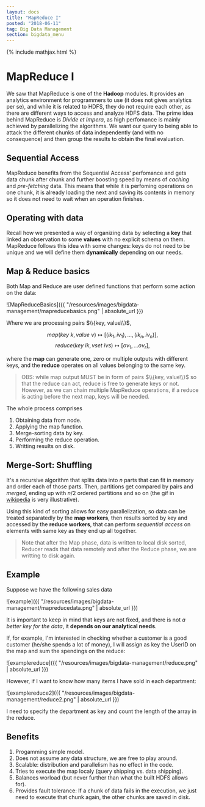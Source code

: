 ```yaml
---
layout: docs
title: "MapReduce I"
posted: "2018-06-11"
tag: Big Data Management
section: bigdata_menu
---
```


{% include mathjax.html %}

# MapReduce I

We saw that MapReduce is one of the **Hadoop** modules. It provides an analytics environment for programmers to use (it does not gives analytics per se), and while it is related to HDFS, they do not require each other, as there are different ways to access and analyze HDFS data. The prime idea behind MapReduce is *Divide et Impera*, as high perfomance is mainly achieved by parallelizing the algorithms. We want our query to being able to attack the different chunks of data independently (and with no consequence) and then group the results to obtain the final evaluation.


## Sequential Access

MapReduce benefits from the Sequential Access' perfomance and gets data chunk after chunk and  further boosting speed by means of *caching* and *pre-fetching* data. This means that while it is perfoming operations on one chunk, it is already loading the next and saving its contents in memory so it does not need to wait when an operation finishes.

## Operating with data

Recall how we presented a way of organizing data by selecting a **key** that linked an observation to some **values** with no explicit schema on them. MapReduce follows this idea with some changes: keys do not need to be unique and we will define them **dynamically** depending on our needs.

## Map & Reduce basics

Both Map and Reduce are user defined functions that perform some action on the data:

![MapReduceBasics]({{ "/resources/images/bigdata-management/mapreducebasics.png" | absolute_url }})

Where we are processing pairs $\\{key, value\\}$,

$$ map(key \: \textit{k}, value \: \nu) \mapsto [ (i k_1, i\nu_1), \ldots, (ik_n, i\nu_n)  ] , $$
$$ reduce(key \: ik, vset \: i\nu s) \mapsto [ o\nu_1, \ldots o\nu_r ], $$

where the **map** can generate one, zero or multiple outputs with different keys, and the **reduce** operates on all values belonging to the same key. 

> OBS: while map output MUST be in form of pairs $\\{key, value\\}$ so that the reduce can act, reduce is free to generate keys or not. However, as we can chain multiple MapReduce operations, if a reduce is acting before the next map, keys will be needed.


The whole process comprises

1. Obtaining data from node.
2. Applying the map function.
3. Merge-sorting data by key.
4. Performing the reduce operation.
5. Writting results on disk.

## Merge-Sort: Shuffling

It's a recursive algorithm that splits data into $n$ parts that can fit in memory and order each of those parts. Then, partitions get compared by pairs and *merged*, ending up with $n/2$ ordered partitions and so on (the gif in [wikipedia](https://en.wikipedia.org/wiki/Merge_sort) is very illustrative). 

Using this kind of sorting allows for easy parallelization, so data can be treated separatedly by the **map workers**, then results sorted by key and accessed by the **reduce workers**, that can perform *sequential access* on elements with same key as they end up all together.

> Note that after the Map phase, data is written to local disk sorted, Reducer reads that data remotely and after the Reduce phase, we are writting to disk again.

## Example

Suppose we have the following sales data

![example]({{ "/resources/images/bigdata-management/mapreducedata.png" | absolute_url }})

It is important to keep in mind that keys are not fixed, and there is not *a better key for the data*, it **depends on our analytical needs**.

If, for example, I'm interested in checking whether a customer is a good customer (he/she spends a lot of money), I will assign as key the UserID on the map and sum the spendings on the reduce:

![examplereduce]({{ "/resources/images/bigdata-management/reduce.png" | absolute_url }})

However, if I want to know how many items I have sold in each department:

![examplereduce2]({{ "/resources/images/bigdata-management/reduce2.png" | absolute_url }})

I need to specify the department as key and count the length of the array in the reduce.

## Benefits

1. Progamming simple model.
2. Does not assume any data structure, we are free to play around.
3. Scalable: distribution and parallelism has no effect in the code. 
4. Tries to execute the map localy (query shipping vs. data shipping).
5. Balances worload (but never further than what the built HDFS allows for).
6. Provides fault tolerance: If a chunk of data fails in the execution, we just need to execute that chunk again, the other chunks are saved in disk.
